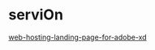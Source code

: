 # serviOn
[web-hosting-landing-page-for-adobe-xd](https://www.uistore.design/items/web-hosting-landing-page-for-adobe-xd/)
